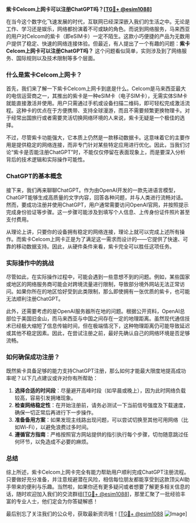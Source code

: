 **紫卡Celcom上网卡可以注册ChatGPT吗？[[TG💪+ @esim1088](https://t.me/s/esim1088)]**

在当今这个数字化飞速发展的时代，互联网已经深深嵌入我们的生活之中。无论是工作、学习还是娱乐，网络都扮演着不可或缺的角色。而说到网络服务，马来西亚的用户对Celcom的紫卡（即eSIM卡）一定不陌生。这款小巧便捷的产品为无数用户提供了稳定、快速的网络连接体验。但最近，有人提出了一个有趣的问题：**紫卡Celcom上网卡可以注册ChatGPT吗？** 这个问题看似简单，实则涉及到了网络服务、国际规则以及技术限制等多个层面。

### 什么是紫卡Celcom上网卡？

首先，我们来了解一下紫卡Celcom上网卡到底是什么。Celcom是马来西亚最大的电信运营商之一，其推出的紫卡是一种eSIM卡（电子SIM卡），无需实体SIM卡就能直接激活并使用。用户只需通过手机或设备扫描二维码，即可轻松完成激活流程。这种卡的优点在于方便携带、支持全球漫游，而且不需要频繁更换物理卡。对于经常出国旅行或者需要灵活切换网络环境的人来说，紫卡无疑是一个极佳的选择。

不过，尽管紫卡功能强大，它本质上仍然是一款移动数据卡。这意味着它的主要作用是提供稳定的网络连接，而非专门针对某些特定应用进行优化。因此，当我们讨论“紫卡是否能注册ChatGPT”时，不能仅仅停留在表面现象上，而是要深入分析背后的技术逻辑和实际操作可能性。

### ChatGPT的基本概念

接下来，我们再来聊聊ChatGPT。作为由OpenAI开发的一款先进语言模型，ChatGPT能够生成高质量的文字内容，回答各种问题，并与人类进行流畅对话。然而，要成功注册并使用ChatGPT，用户通常需要访问OpenAI官网，并按照提示完成身份验证等步骤。这一步骤可能涉及到填写个人信息、上传身份证件照片甚至支付费用。

从理论上讲，只要你的设备拥有稳定的网络连接，理论上就可以完成上述所有操作。而紫卡Celcom上网卡正是为了满足这一需求而设计的——它提供了快速、可靠的移动数据支持。因此，从硬件条件来看，紫卡完全可以胜任这项任务。

### 实际操作中的挑战

尽管如此，在实际操作过程中，可能会遇到一些意想不到的问题。例如，某些国家或地区的网络服务商可能会对跨境流量进行限制，导致部分境外网站无法正常访问。如果你所在的地区恰好受到此类限制，那么即使拥有一张优质的紫卡，也可能无法顺利注册ChatGPT。

此外，还需要考虑的是OpenAI服务器所在地的问题。根据公开资料，OpenAI总部位于美国旧金山，而马来西亚与中国之间存在一定的地理距离。虽然现代通信技术已经极大缩短了信息传输时间，但在极端情况下，这种物理距离仍可能导致延迟或其他不稳定因素。因此，在尝试注册之前，最好先确认自己的网络环境是否足够流畅。

### 如何确保成功注册？

既然紫卡具备足够的能力支持ChatGPT注册，那么如何才能最大限度地提高成功率呢？以下几点建议或许对你有所帮助：

1. **选择合适的时间段**：尽量避开高峰时段（如早晨或晚上），因为此时网络负载较高，容易引发拥堵现象。
2. **检查网络稳定性**：在开始注册前，请务必测试一下当前信号强度及下载速度，确保一切正常后再进行下一步操作。
3. **准备备用方案**：如果发现主线路出现问题，可以尝试切换至其他可用网络（比如Wi-Fi），以避免浪费过多时间。
4. **遵循官方指南**：严格按照官方网站提供的指引执行每个步骤，切勿随意跳过任何环节，以免造成不必要的麻烦。

### 总结

综上所述，紫卡Celcom上网卡完全有能力帮助用户顺利完成ChatGPT注册流程。只要做好充分准备，并注意规避潜在风险，相信每位朋友都能享受到这款顶尖AI助手带来的便利与乐趣。当然啦，如果你还有更多疑问或者想要了解更多相关信息的话，随时欢迎加入我们的交流群组[[TG💪+ @esim1088](https://t.me/s/esim1088)]，那里汇聚了一批经验丰富的专业人士，他们定会为你答疑解惑！

最后别忘了关注我们的公众号，获取最新资讯哦！[[TG💪+ @esim1088](https://t.me/s/esim1088) ![Image](https://i.postimg.cc/4NQfJmqS/Snipaste-2025-05-13-00-14-12.png)]